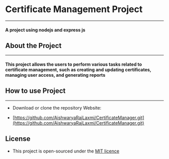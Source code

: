 # **Certificate Management Project**

---

#### A project using nodejs and express js

## About the Project

---

#### This project allows the users to perform various tasks related to certificate management, such as creating and updating certificates, managing user access, and generating reports

## How to use Project

---

- Download or clone the repository Website:

- [https://github.com/AishwaryaRajLaxmi/CertificateManager.git](https://github.com/AishwaryaRajLaxmi/CertificateManager.git)

## License

- This project is open-sourced under the [MIT licence](https://opensource.org/license/mit/)
